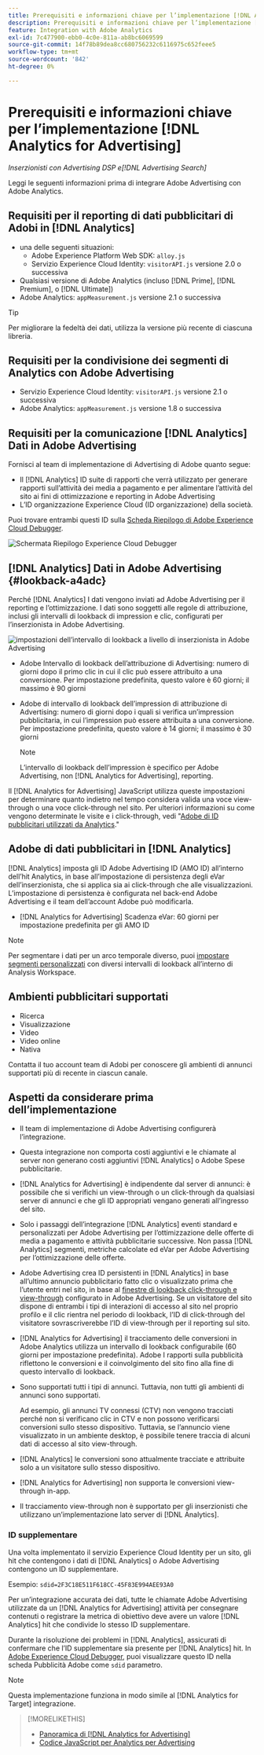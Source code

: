 ```yaml
---
title: Prerequisiti e informazioni chiave per l’implementazione [!DNL Analytics for Advertising]
description: Prerequisiti e informazioni chiave per l’implementazione [!DNL Analytics for Advertising]
feature: Integration with Adobe Analytics
exl-id: 7c477900-ebb0-4c0e-811a-ab8bc6069599
source-git-commit: 14f78b89dea8cc680756232c6116975c652feee5
workflow-type: tm+mt
source-wordcount: '842'
ht-degree: 0%

---
```


# Prerequisiti e informazioni chiave per l’implementazione [!DNL Analytics for Advertising]

*Inserzionisti con Advertising DSP e[!DNL Advertising Search]*

Leggi le seguenti informazioni prima di integrare Adobe Advertising con Adobe Analytics.

## Requisiti per il reporting di dati pubblicitari di Adobi in [!DNL Analytics]

* una delle seguenti situazioni:
   * Adobe Experience Platform Web SDK: `alloy.js`
   * Servizio Experience Cloud Identity: `visitorAPI.js` versione 2.0 o successiva
* Qualsiasi versione di Adobe Analytics (incluso [!DNL Prime], [!DNL Premium], o [!DNL Ultimate])
* Adobe Analytics: `appMeasurement.js` versione 2.1 o successiva

>[!TIP]
>
>Per migliorare la fedeltà dei dati, utilizza la versione più recente di ciascuna libreria.

## Requisiti per la condivisione dei segmenti di Analytics con Adobe Advertising

* Servizio Experience Cloud Identity: `visitorAPI.js` versione 2.1 o successiva
* Adobe Analytics: `appMeasurement.js` versione 1.8 o successiva

## Requisiti per la comunicazione [!DNL Analytics] Dati in Adobe Advertising

Fornisci al team di implementazione di Advertising di Adobe quanto segue:

* Il [!DNL Analytics] ID suite di rapporti che verrà utilizzato per generare rapporti sull’attività dei media a pagamento e per alimentare l’attività del sito ai fini di ottimizzazione e reporting in Adobe Advertising
* L’ID organizzazione Experience Cloud (ID organizzazione) della società.

Puoi trovare entrambi questi ID sulla [Scheda Riepilogo di Adobe Experience Cloud Debugger](https://experienceleague.adobe.com/docs/debugger/using-v2/summary.html).

![Schermata Riepilogo Experience Cloud Debugger](/help/integrations/assets/a4adc-debugger-summary.png)

## [!DNL Analytics] Dati in Adobe Advertising {#lookback-a4adc}

Perché [!DNL Analytics] I dati vengono inviati ad Adobe Advertising per il reporting e l’ottimizzazione. I dati sono soggetti alle regole di attribuzione, inclusi gli intervalli di lookback di impression e clic, configurati per l’inserzionista in Adobe Advertising.

![impostazioni dell’intervallo di lookback a livello di inserzionista in Adobe Advertising](/help/integrations/assets/a4adc-lookbacks.png)

* Adobe Intervallo di lookback dell’attribuzione di Advertising: numero di giorni dopo il primo clic in cui il clic può essere attribuito a una conversione. Per impostazione predefinita, questo valore è 60 giorni; il massimo è 90 giorni
* Adobe di intervallo di lookback dell’impression di attribuzione di Advertising: numero di giorni dopo i quali si verifica un’impression pubblicitaria, in cui l’impression può essere attribuita a una conversione. Per impostazione predefinita, questo valore è 14 giorni; il massimo è 30 giorni

   >[!NOTE]
   >
   > L’intervallo di lookback dell’impression è specifico per Adobe Advertising, non [!DNL Analytics for Advertising], reporting.

Il [!DNL Analytics for Advertising] JavaScript utilizza queste impostazioni per determinare quanto indietro nel tempo considera valida una voce view-through o una voce click-through nel sito. Per ulteriori informazioni su come vengono determinate le visite e i click-through, vedi &quot;[Adobe di ID pubblicitari utilizzati da Analytics](ids.md).&quot;

## Adobe di dati pubblicitari in [!DNL Analytics]

[!DNL Analytics] imposta gli ID Adobe Advertising ID (AMO ID) all’interno dell’hit Analytics, in base all’impostazione di persistenza degli eVar dell’inserzionista, che si applica sia ai click-through che alle visualizzazioni. L’impostazione di persistenza è configurata nel back-end Adobe Advertising e il team dell’account Adobe può modificarla.

* [!DNL Analytics for Advertising] Scadenza eVar: 60 giorni per impostazione predefinita per gli AMO ID

>[!NOTE]
>
>Per segmentare i dati per un arco temporale diverso, puoi [impostare segmenti personalizzati](https://experienceleague.adobe.com/docs/analytics/components/segmentation/segmentation-workflow/seg-build.html) con diversi intervalli di lookback all’interno di Analysis Workspace.

## Ambienti pubblicitari supportati

* Ricerca
* Visualizzazione
* Video
* Video online
* Nativa

Contatta il tuo account team di Adobi per conoscere gli ambienti di annunci supportati più di recente in ciascun canale.

## Aspetti da considerare prima dell’implementazione

* Il team di implementazione di Adobe Advertising configurerà l’integrazione.

* Questa integrazione non comporta costi aggiuntivi e le chiamate al server non generano costi aggiuntivi [!DNL Analytics] o Adobe Spese pubblicitarie.

* [!DNL Analytics for Advertising] è indipendente dal server di annunci: è possibile che si verifichi un view-through o un click-through da qualsiasi server di annunci e che gli ID appropriati vengano generati all’ingresso del sito.

* Solo i passaggi dell’integrazione [!DNL Analytics] eventi standard e personalizzati per Adobe Advertising per l’ottimizzazione delle offerte di media a pagamento e attività pubblicitarie successive. Non passa [!DNL Analytics] segmenti, metriche calcolate ed eVar per Adobe Advertising per l’ottimizzazione delle offerte.

* Adobe Advertising crea ID persistenti in [!DNL Analytics] in base all’ultimo annuncio pubblicitario fatto clic o visualizzato prima che l’utente entri nel sito, in base al [finestre di lookback click-through e view-through](#lookback-a4adc) configurato in Adobe Advertising. Se un visitatore del sito dispone di entrambi i tipi di interazioni di accesso al sito nel proprio profilo e il clic rientra nel periodo di lookback, l’ID di click-through del visitatore sovrascriverebbe l’ID di view-through per il reporting sul sito.

* [!DNL Analytics for Advertising] il tracciamento delle conversioni in Adobe Analytics utilizza un intervallo di lookback configurabile (60 giorni per impostazione predefinita). Adobe I rapporti sulla pubblicità riflettono le conversioni e il coinvolgimento del sito fino alla fine di questo intervallo di lookback.

* Sono supportati tutti i tipi di annunci. Tuttavia, non tutti gli ambienti di annunci sono supportati.

   Ad esempio, gli annunci TV connessi (CTV) non vengono tracciati perché non si verificano clic in CTV e non possono verificarsi conversioni sullo stesso dispositivo. Tuttavia, se l’annuncio viene visualizzato in un ambiente desktop, è possibile tenere traccia di alcuni dati di accesso al sito view-through.

* [!DNL Analytics] le conversioni sono attualmente tracciate e attribuite solo a un visitatore sullo stesso dispositivo.

* [!DNL Analytics for Advertising] non supporta le conversioni view-through in-app.

* Il tracciamento view-through non è supportato per gli inserzionisti che utilizzano un’implementazione lato server di [!DNL Analytics].

### ID supplementare

Una volta implementato il servizio Experience Cloud Identity per un sito, gli hit che contengono i dati di [!DNL Analytics] o Adobe Advertising contengono un ID supplementare.

Esempio: `sdid=2F3C18E511F618CC-45F83E994AEE93A0`

Per un’integrazione accurata dei dati, tutte le chiamate Adobe Advertising utilizzate da un [!DNL Analytics for Advertising] attività per consegnare contenuti o registrare la metrica di obiettivo deve avere un valore [!DNL Analytics] hit che condivide lo stesso ID supplementare.

Durante la risoluzione dei problemi in [!DNL Analytics], assicurati di confermare che l’ID supplementare sia presente per [!DNL Analytics] hit. In [Adobe Experience Cloud Debugger](https://experienceleague.adobe.com/docs/debugger/using-v2/summary.html), puoi visualizzare questo ID nella scheda Pubblicità Adobe come `sdid` parametro.

>[!NOTE]
>
> Questa implementazione funziona in modo simile al [!DNL Analytics for Target] integrazione.

>[!MORELIKETHIS]
>
>* [Panoramica di [!DNL Analytics for Advertising]](overview.md)
>* [Codice JavaScript per Analytics per Advertising](/help/integrations/analytics/javascript.md)

